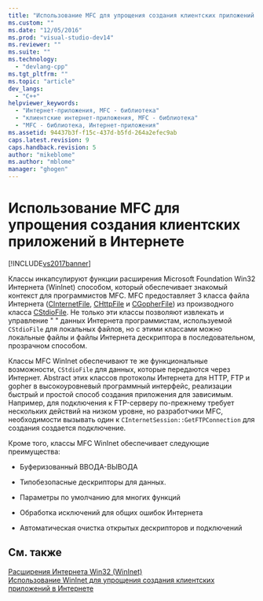 ```yaml
---
title: "Использование MFC для упрощения создания клиентских приложений в Интернете | Microsoft Docs"
ms.custom: ""
ms.date: "12/05/2016"
ms.prod: "visual-studio-dev14"
ms.reviewer: ""
ms.suite: ""
ms.technology: 
  - "devlang-cpp"
ms.tgt_pltfrm: ""
ms.topic: "article"
dev_langs: 
  - "C++"
helpviewer_keywords: 
  - "Интернет-приложения, MFC - библиотека"
  - "клиентские интернет-приложения, MFC - библиотека"
  - "MFC - библиотека, Интернет-приложения"
ms.assetid: 94437b3f-f15c-437d-b5fd-264a2efec9ab
caps.latest.revision: 9
caps.handback.revision: 5
author: "mikeblome"
ms.author: "mblome"
manager: "ghogen"
---
```

# Использование MFC для упрощения создания клиентских приложений в Интернете
[!INCLUDE[vs2017banner](../assembler/inline/includes/vs2017banner.md)]

Классы инкапсулируют функции расширения Microsoft Foundation Win32 Интернета \(WinInet\) способом, который обеспечивает знакомый контекст для программистов MFC.  MFC предоставляет 3 класса файла Интернета \([CInternetFile](../mfc/reference/cinternetfile-class.md), [CHttpFile](../Topic/CHttpFile%20Class.md) и [CGopherFile](../mfc/reference/cgopherfile-class.md)\) из производного класса [CStdioFile](../Topic/CStdioFile%20Class.md).  Не только эти классы позволяют извлекать и управление " " данных Интернета программистам, используемой `CStdioFile` для локальных файлов, но с этими классами можно локальные файлы и файлы Интернета дескриптора в последовательном, прозрачном способом.  
  
 Классы MFC WinInet обеспечивают те же функциональные возможности, `CStdioFile` для данных, которые передаются через Интернет.  Abstract этих классов протоколы Интернета для HTTP, FTP и gopher в высокоуровневый программный интерфейс, реализации быстрый и простой способ создания приложения для зависимым.  Например, для подключения к FTP\-серверу по\-прежнему требует нескольких действий на низком уровне, но разработчики MFC, необходимости вызывать один к `CInternetSession::GetFTPConnection` для создания создается подключение.  
  
 Кроме того, классы MFC WinInet обеспечивает следующие преимущества:  
  
-   Буферизованный ВВОДА\-ВЫВОДА  
  
-   Типобезопасные дескрипторы для данных.  
  
-   Параметры по умолчанию для многих функций  
  
-   Обработка исключений для общих ошибок Интернета  
  
-   Автоматическая очистка открытых дескрипторов и подключений  
  
## См. также  
 [Расширения Интернета Win32 \(WinInet\)](../mfc/win32-internet-extensions-wininet.md)   
 [Использование WinInet для упрощения создания клиентских приложений в Интернете](../mfc/how-wininet-makes-it-easier-to-create-internet-client-applications.md)